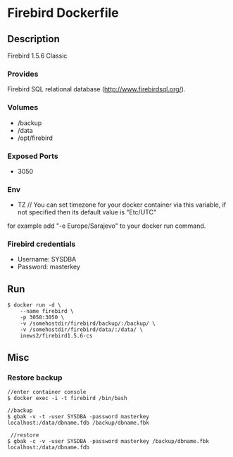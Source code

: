 # Firebird Dockerfile

## Description

Firebird 1.5.6 Classic

### Provides

  Firebird SQL relational database (http://www.firebirdsql.org/).

### Volumes

 * /backup
 * /data
 * /opt/firebird

### Exposed Ports

 * 3050

### Env

 * TZ // You can set timezone for your docker container via this variable, if not specified then its default value is "Etc/UTC"

for example add "-e Europe/Sarajevo" to your docker run command.

### Firebird credentials

 * Username: SYSDBA
 * Password: masterkey

## Run

	$ docker run -d \
		--name firebird \	
		-p 3050:3050 \
		-v /somehostdir/firebird/backup/:/backup/ \
		-v /somehostdir/firebird/data/:/data/ \
		inews2/firebird1.5.6-cs

## Misc

### Restore backup

	//enter container console
	$ docker exec -i -t firebird /bin/bash

    //backup
    $ gbak -v -t -user SYSDBA -password masterkey localhost:/data/dbname.fdb /backup/dbname.fbk 

     //restore 
	$ gbak -c -v -user SYSDBA -password masterkey /backup/dbname.fbk localhost:/data/dbname.fdb
